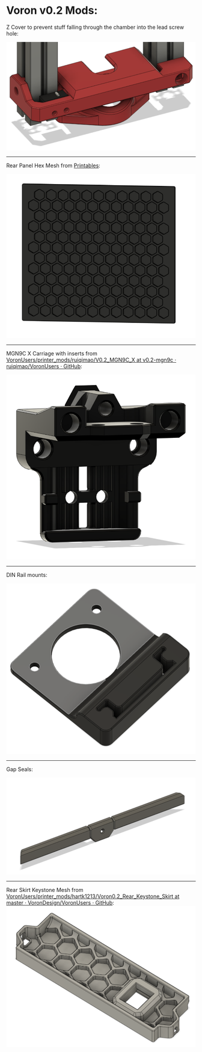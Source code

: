 # Voron v0.2 Mods:

Z Cover to prevent stuff falling through the chamber into the lead screw hole:

![Z Cover](images/[a]_Z_Cover.png)

---

Rear Panel Hex Mesh from [Printables](https://www.printables.com/model/153997-voron-v01-rear-panel-with-better-cooling):

![](images/Rear_Panel_Hex_Mesh.png)

---

MGN9C X Carriage with inserts from [VoronUsers/printer_mods/ruiqimao/V0.2_MGN9C_X at v0.2-mgn9c · ruiqimao/VoronUsers · GitHub](https://github.com/ruiqimao/VoronUsers/tree/v0.2-mgn9c/printer_mods/ruiqimao/V0.2_MGN9C_X):

![](images/MGN9C_X_Carriage_Inserts.png)

---

DIN Rail mounts:

![](images/DIN_Rail_Mount_x2.png)

---

Gap Seals:

![Gap Seals](images/Gap_Seal.png)

---

Rear Skirt Keystone Mesh from [VoronUsers/printer_mods/hartk1213/Voron0.2_Rear_Keystone_Skirt at master · VoronDesign/VoronUsers · GitHub](https://github.com/VoronDesign/VoronUsers/tree/master/printer_mods/hartk1213/Voron0.2_Rear_Keystone_Skirt):
![](images/Rear_Skirt_Keystone_Mesh.png)
